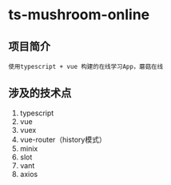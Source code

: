 # ts-mushroom-online

## 项目简介
```
使用typescript + vue 构建的在线学习App，蘑菇在线
```

## 涉及的技术点

1. typescript
2. vue
3. vuex
4. vue-router（history模式）
5. minix
6. slot
7. vant
8. axios
